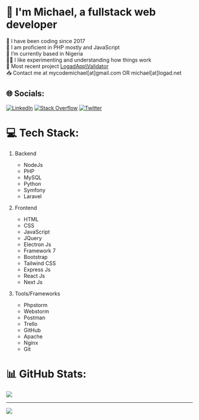 # 💫 I'm Michael, a fullstack web developer
🌱 I have been coding since 2017<br>💬 I am proficient in PHP mostly and JavaScript<br>📍 I’m currently based in Nigeria<br>👨‍💻 I like experimenting and understanding how things work<br>🚀 Most recent project [LogadApp\Validator](https://github.com/logadapp/validator)<br>📥 Contact me at mycodemichael[at]gmail.com OR michael[at]logad.net


## 🌐 Socials:
[![LinkedIn](https://img.shields.io/badge/LinkedIn-%230077B5.svg?logo=linkedin&logoColor=white)](https://linkedin.com/in/michaelarawole) [![Stack Overflow](https://img.shields.io/badge/-Stackoverflow-FE7A16?logo=stack-overflow&logoColor=white)](https://stackoverflow.com/users/12902649) [![Twitter](https://img.shields.io/badge/Twitter-%231DA1F2.svg?logo=Twitter&logoColor=white)](https://twitter.com/michaelthedev_) 

# 💻 Tech Stack:
1. Backend
   * NodeJs
   * PHP
   * MySQL
   * Python
   * Symfony
   * Laravel
  
2. Frontend
   * HTML
   * CSS
   * JavaScript
   * JQuery
   * Electron Js
   * Framework 7
   * Bootstrap
   * Tailwind CSS
   * Express Js
   * React Js
   * Next Js

3. Tools/Frameworks
   * Phpstorm
   * Webstorm
   * Postman
   * Trello
   * GitHub
   * Apache
   * Nginx
   * Git


# 📊 GitHub Stats:
![](https://streak-stats.demolab.com/?user=michaelthedev&stroke=ffffff&background=1c1917&ring=14b8a6&fire=14b8a6&currStreakNum=ffffff&currStreakLabel=14b8a6&sideNums=ffffff&sideLabels=ffffff&dates=ffffff&hide_border=true)

---
<img src="https://komarev.com/ghpvc/?username=michaelthedev&&style=flat-square" align="center" />

<!-- Proudly created with GPRM ( https://gprm.itsvg.in ) -->
